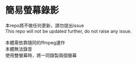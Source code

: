 # 簡易螢幕錄影
本repo將不做任何更新，請勿提出issue <br>
This repo will not be updated further, do not raise any issue. <br>
<br>
本體需依靠隨同的ffmpeg運作<br>
本體無法錄音<br>
使用雙螢幕時，將一同錄製兩個螢幕<br>
